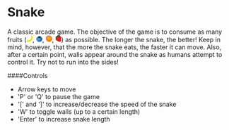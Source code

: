Snake
=====

A classic arcade game. The objective of the game is to consume as many fruits (![Banana](https://github.com/calvinchengcc/Snake/blob/master/Banana.png), ![Blueberry](https://github.com/calvinchengcc/Snake/blob/master/Blueberry.png), ![Orange](https://github.com/calvinchengcc/Snake/blob/master/Orange.png), ![Strawberry](https://github.com/calvinchengcc/Snake/blob/master/Strawberry.png)) as possible. The longer the snake, the better! Keep in mind, however, that the more the snake eats, the faster it can move. Also, after a certain point, walls appear around the snake as humans attempt to control it. Try not to run into the sides!

####Controls
- Arrow keys to move
- 'P' or 'Q' to pause the game
- '[' and ']' to increase/decrease the speed of the snake
- 'W' to toggle walls (up to a certain length)
- 'Enter' to increase snake length
